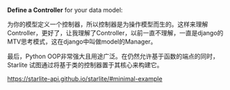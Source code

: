 **Define a Controller** for your data model:

为你的模型定义一个控制器，所以控制器是为操作模型而生的。这样来理解Controller，更好了，让我理解了Controller，以前一直不理解，一直是django的MTV思考模式，这在django中叫做model的Manager。

最后，Python OOP非常强大且用途广泛。在仍然允许基于函数的端点的同时，Starlite 试图通过将基于类的控制器置于其核心来构建它。

https://starlite-api.github.io/starlite/#minimal-example

